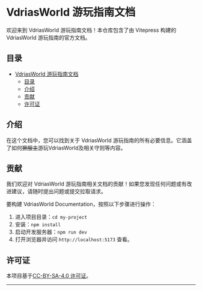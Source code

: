 # VdriasWorld 游玩指南文档

欢迎来到 VdriasWorld 游玩指南文档！本仓库包含了由 Vitepress 构建的 VdriasWorld 游玩指南的官方文档。

## 目录

- [VdriasWorld 游玩指南文档](#vdriasworld-游玩指南文档)
  - [目录](#目录)
  - [介绍](#介绍)
  - [贡献](#贡献)
  - [许可证](#许可证)

## 介绍

在这个文档中，您可以找到关于 VdriasWorld 游玩指南的所有必要信息。它涵盖了如何~~撅服主~~游玩VdriasWorld及相关守则等内容。

## 贡献

我们欢迎对 VdriasWorld 游玩指南相关文档的贡献！如果您发现任何问题或有改进建议，请随时提出问题或提交拉取请求。

要构建 VdriasWorld Documentation，按照以下步骤进行操作：

1. 进入项目目录：`cd my-project`
2. 安装：`npm install`
3. 启动开发服务器：`npm run dev`
4. 打开浏览器并访问 `http://localhost:5173` 查看。

## 许可证

本项目基于[CC-BY-SA-4.0 许可证](./LICENSE)。

---

